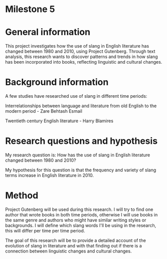 # Milestone 5

# General information
This project investigates how the use of slang in English literature has changed between 1980 and 2010, using Project Gutenberg. Through text analysis, this research wants to discover patterns and trends in how slang has been incorporated into books, reflecting linguistic and cultural changes.

# Background information
A few studies have researched use of slang in different time periods:

Interrelationships between language and literature from old English to the modern period - Zare Behtash Esmail

Twentieth century English literature - Harry Blamires

# Research questions and hypothesis
My research question is: How has the use of slang in English literature changed between 1980 and 2010?

My hypothesis for this question is that the frequency and variety of slang terms increase in English literature in 2010.

# Method
Project Gutenberg will be used during this research. I will try to find one author that wrote books in both time periods, otherwise I will use books in the same genre and authors who might have similar writing styles or backgrounds. I will define which slang words I'll be using in the research, this will differ per time per time period. 

The goal of this research will be to provide a detailed account of the evolution of slang in literature and with that finding out if there is a connection between linguistic changes and cultural changes.

